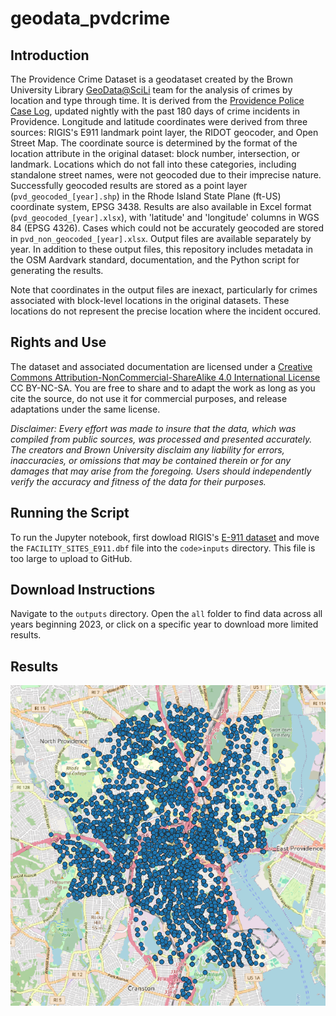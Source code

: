 # geodata_pvdcrime

## Introduction

The Providence Crime Dataset is a geodataset created by the Brown University Library [GeoData@SciLi](https://libguides.brown.edu/geodata/) team for the analysis of crimes by location and type through time. It is derived from the [Providence Police Case Log](https://data.providenceri.gov/Public-Safety/Providence-Police-Case-Log-Past-180-days/rz3y-pz8v/about_data), updated nightly with the past 180 days of crime incidents in Providence. Longitude and latitude coordinates were derived from three sources: RIGIS's E911 landmark point layer, the RIDOT geocoder, and Open Street Map. The coordinate source is determined by the format of the location attribute in the original dataset: block number, intersection, or landmark. Locations which do not fall into these categories, including standalone street names, were not geocoded due to their imprecise nature. Successfully geocoded results are stored as a point layer (`pvd_geocoded_[year].shp`) in the Rhode Island State Plane (ft-US) coordinate system, EPSG 3438. Results are also available in Excel format (`pvd_geocoded_[year].xlsx`), with 'latitude' and 'longitude' columns in WGS 84 (EPSG 4326). Cases which could not be accurately geocoded are stored in `pvd_non_geocoded_[year].xlsx`. Output files are available separately by year. In addition to these output files, this repository includes metadata in the OSM Aardvark standard, documentation, and the Python script for generating the results.

Note that coordinates in the output files are inexact, particularly for crimes associated with block-level locations in the original datasets. These locations do not represent the precise location where the incident occured.

## Rights and Use

The dataset and associated documentation are licensed under a [Creative Commons Attribution-NonCommercial-ShareAlike 4.0 International License](https://creativecommons.org/licenses/by-nc-sa/4.0/) CC BY-NC-SA. You are free to share and to adapt the work as long as you cite the source, do not use it for commercial purposes, and release adaptations under the same license.

*Disclaimer: Every effort was made to insure that the data, which was compiled from public sources, was processed and presented accurately. The creators and Brown University disclaim any liability for errors, inaccuracies, or omissions that may be contained therein or for any damages that may arise from the foregoing. Users should independently verify the accuracy and fitness of the data for their purposes.*

## Running the Script
To run the Jupyter notebook, first dowload RIGIS's [E-911 dataset](https://www.rigis.org/datasets/e-911-sites/explore) and move the `FACILITY_SITES_E911.dbf` file into the `code>inputs` directory. This file is too large to upload to GitHub.

## Download Instructions
Navigate to the `outputs` directory. Open the `all` folder to find data across all years beginning 2023, or click on a specific year to download more limited results.

## Results
![Results visualized using QGIS](/results.png)
